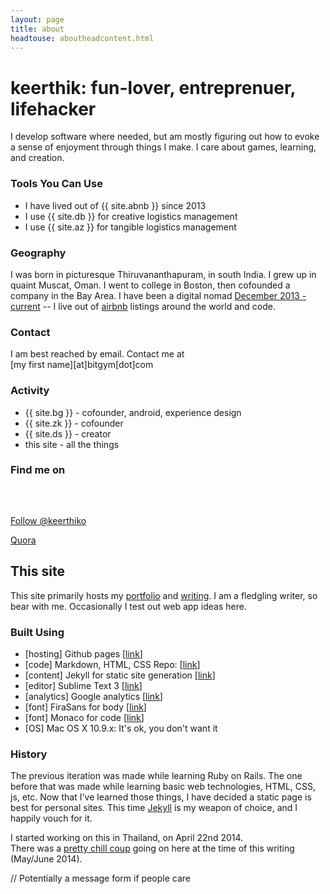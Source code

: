 ```yaml
---
layout: page
title: about
headtouse: aboutheadcontent.html
---
```

# keerthik: fun-lover, entreprenuer, lifehacker

I develop software where needed, but am mostly figuring out how to evoke a sense of enjoyment through things I make. I care about games, learning, and creation.

### Tools You Can Use

* I have lived out of {{ site.abnb }} since 2013
* I use {{ site.db }} for creative logistics management
* I use {{ site.az }} for tangible logistics management


### Geography
I was born in picturesque Thiruvananthapuram, in south India. I grew up in quaint Muscat, Oman. I went to college in Boston, then cofounded a company in the Bay Area.
I have been a digital nomad [December 2013 - current]("https://www.google.com/maps/d/u/0/viewer?mid=zQyPQn7ohRmA.kUSGhXjsO2xM") -- I live out of [airbnb]("http://www.airbnb.com/c/komanakuttan?s=8") listings around the world and code.

<h3>Contact</h3>
<p> I am best reached by email. Contact me at <br>
[my first name][at]bitgym[dot]com

<h3>Activity</h3>
<ul>
	<li>{{ site.bg }} - cofounder, android, experience design</li>
	<li>{{ site.zk }} - cofounder</li>
	<li>{{ site.ds }} - creator</li>
	<li>this site - all the things</li>
</ul>

<h3>Find me on</h3>
<!--Instagram-->
<style>.ig-b- { display: inline-block; }
.ig-b- img { visibility: hidden; }
.ig-b-:hover { background-position: 0 -60px; } .ig-b-:active { background-position: 0 -120px; }
.ig-b-32 { width: 32px; height: 32px; background: url(/resources/images/instagram_circle.png) no-repeat 0 0; background-size:100%;}
@media only screen and (-webkit-min-device-pixel-ratio: 2), only screen and (min--moz-device-pixel-ratio: 2), only screen and (-o-min-device-pixel-ratio: 2 / 1), only screen and (min-device-pixel-ratio: 2), only screen and (min-resolution: 192dpi), only screen and (min-resolution: 2dppx) {
.ig-b-32 { background-image: url(/resources/images/instagram_circle.png);  background-size:100%} }</style>
<a href="http://instagram.com/nomadkorc?ref=badge" class="ig-b- ig-b-32"><img src="//badges.instagram.com/static/images/ig-badge-32.png" alt="Instagram" /></a>

<!--Twitter-->
<a href="https://twitter.com/keerthiko" class="twitter-follow-button" data-show-count="false">Follow @keerthiko</a>
<script>!function(d,s,id){var js,fjs=d.getElementsByTagName(s)[0],p=/^http:/.test(d.location)?'http':'https';if(!d.getElementById(id)){js=d.createElement(s);js.id=id;js.src=p+'://platform.twitter.com/widgets.js';fjs.parentNode.insertBefore(js,fjs);}}(document, 'script', 'twitter-wjs');</script>
<a href="https://www.quora.com/Keerthik-Omanakuttan">Quora</a>
<h2>This site</h2>
<p>
	This site primarily hosts my <a href="/portfolio">portfolio</a> and <a href="/essays">writing</a>. I am a fledgling writer, so bear with me. Occasionally I test out web app ideas here.
</p>
<h3>Built Using</h3>
<ul>
	<li>[hosting] Github pages [<a href="http://pages.github.com">link</a>]</li>
	<li>[code] Markdown, HTML, CSS Repo: [<a href="https://github.com/keerthik/korcgames">link</a>]</li>
	<li>[content] Jekyll for static site generation [<a href="http://jekyllrb.com/">link</a>]</li>
	<li>[editor] Sublime Text 3 [<a href="http://www.sublimetext.com/">link</a>]</li>
	<li>[analytics] Google analytics [<a href="http://www.google.com/analytics/">link</a>]</li>
	<li>[font] FiraSans for body [<a href="http://dev.carrois.com/fira-3-1/">link</a>]</li>
	<li>[font] Monaco for code [<a href="https://github.com/todylu/monaco.ttf/">link</a>]</li>
	<li>[OS] Mac OS X 10.9.x: It's ok, you don't want it</li>
</ul>
<h3>History</h3>
<p>
	The previous iteration was made while learning Ruby on Rails. The one before that was made while learning basic web technologies, HTML, CSS, js, etc. Now that I've learned those things, I have decided a static page is best for personal sites. This time <a href="http://jekyllrb.com/" target="_blank">Jekyll</a> is my weapon of choice, and I happily vouch for it.
</p>
<p>
	I started working on this in Thailand, on April 22nd 2014. <br>There was a <a href="http://en.wikipedia.org/wiki/2014_Thai_coup_d%27%C3%A9tat">pretty chill coup</a> going on here at the time of this writing (May/June 2014).
</p>
// Potentially a message form if people care